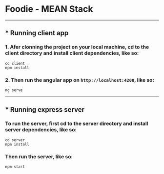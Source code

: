 # Foodie - MEAN Stack

---

## * Running client app

### 1. Afer clonning the project on your local machine, cd to the client directory and install client dependencies, like so:
```
cd client
npm install
```


### 2. Then run the angular app on `http://localhost:4200`, like so:
```
ng serve
```

---
## * Running express server

### To run the server, first cd to the server directory and install server dependencies, like so:
```
cd server
npm install
```

### Then run the server, like so:

```
npm start
```
